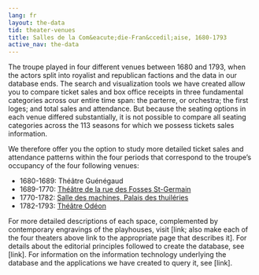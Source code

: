 ```yaml
---
lang: fr
layout: the-data
tid: theater-venues
title: Salles de la Com&eacute;die-Fran&ccedil;aise, 1680-1793
active_nav: the-data
---
```


The troupe played in four different venues between 1680 and 1793, when the actors split into royalist and republican factions and the data in our database ends. The search and visualization tools we have created allow you to compare ticket sales and box office receipts in three fundamental categories across our entire time span: the parterre, or orchestra; the first loges; and total sales and attendance. But because the seating options in each venue differed substantially, it is not possible to compare all seating categories across the 113 seasons for which we possess tickets sales information.

We therefore offer you the option to study more detailed ticket sales and attendance patterns within the four periods that correspond to the troupe’s occupancy of the four following venues:

* 1680-1689: Th&eacute;&acirc;tre Gu&eacute;n&eacute;gaud
* 1689-1770: [Th&eacute;&acirc;tre de la rue des Fosses St-Germain](/fr/nos-donnees/salles-de-la-comedie-francaise/salle-de-la-rue-des-fosses-saint-germain-des-pres)
* 1770-1782: [Salle des machines, Palais des thuil&eacute;ries](/fr/nos-donnees/salles-de-la-comedie-francaise/salle-des-machines-palais-des-tuileries)
* 1782-1793: [Th&eacute;&acirc;tre Od&eacute;on](/fr/nos-donnees/salles-de-la-comedie-francaise/theatre-de-l-odeon)

For more detailed descriptions of each space, complemented by contemporary engravings of the playhouses, visit [link; also make each of the four theaters above link to the appropriate page that describes it]. For details about the editorial principles followed to create the database, see [link]. For information on the information technology underlying the database and the applications we have created to query it, see [link].
